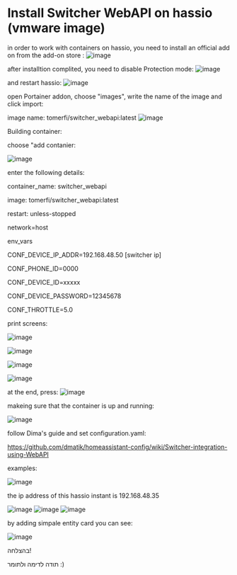 #  Install Switcher WebAPI on hassio (vmware image)

in order to work with containers on hassio, you need to install an official add on from the add-on store :
![image](https://user-images.githubusercontent.com/61497622/81860682-bf343680-956f-11ea-9d49-b0fe16c081b3.png)
 
 after installtion complited, you need to disable Protection mode:
![image](https://user-images.githubusercontent.com/61497622/81860706-c8250800-956f-11ea-8f66-c6dec7c16b85.png)

and restart hassio:
![image](https://user-images.githubusercontent.com/61497622/81860721-ce1ae900-956f-11ea-9f61-86f69c5d1637.png)

open Portainer addon, choose "images", write the name of the image and click import:

image name:       tomerfi/switcher_webapi:latest
![image](https://user-images.githubusercontent.com/61497622/81860742-d6732400-956f-11ea-981e-ab7422490dea.png)

Building container:

choose "add contanier:

![image](https://user-images.githubusercontent.com/61497622/81860755-db37d800-956f-11ea-9edc-8fa220d80c29.png)

enter the following details:

container_name: switcher_webapi

image: tomerfi/switcher_webapi:latest

restart: unless-stopped

network=host


env_vars

CONF_DEVICE_IP_ADDR=192.168.48.50 [switcher ip]

CONF_PHONE_ID=0000

CONF_DEVICE_ID=xxxxx

CONF_DEVICE_PASSWORD=12345678

CONF_THROTTLE=5.0


print screens:

![image](https://user-images.githubusercontent.com/61497622/81860779-e5f26d00-956f-11ea-855e-ec2d9fb5add4.png)

![image](https://user-images.githubusercontent.com/61497622/81860791-ea1e8a80-956f-11ea-978d-9c5b9b4313a5.png)

![image](https://user-images.githubusercontent.com/61497622/81860805-ee4aa800-956f-11ea-8530-4b59d7a8a2f5.png)

![image](https://user-images.githubusercontent.com/61497622/81860811-f1459880-956f-11ea-9525-af6178adcd4f.png)

at the end, press: ![image](https://user-images.githubusercontent.com/61497622/81860844-fd315a80-956f-11ea-88f2-103414d657b9.png)

makeing sure that the container is up and running:

![image](https://user-images.githubusercontent.com/61497622/81860860-028ea500-9570-11ea-8c05-d964698a97dc.png)

follow Dima's guide and set configuration.yaml:

https://github.com/dmatik/homeassistant-config/wiki/Switcher-integration-using-WebAPI

examples:

![image](https://user-images.githubusercontent.com/61497622/81860888-0f12fd80-9570-11ea-9a77-b9809fda7586.png)

the ip address of this hassio instant is 192.168.48.35

![image](https://user-images.githubusercontent.com/61497622/81860899-15a17500-9570-11ea-98fa-56b765969d50.png)
![image](https://user-images.githubusercontent.com/61497622/81860907-1803cf00-9570-11ea-92de-49fa43126cf1.png)
![image](https://user-images.githubusercontent.com/61497622/81860918-1c2fec80-9570-11ea-9c5f-6795ec06b9b9.png)

by adding simpale entity card you can see:

![image](https://user-images.githubusercontent.com/61497622/81860928-218d3700-9570-11ea-90c6-79832af4e21e.png)



בהצלחה!

תודה לדימה ולתומר  :)
